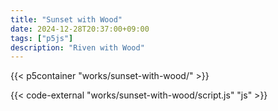 ```yaml
---
title: "Sunset with Wood"
date: 2024-12-28T20:37:00+09:00
tags: ["p5js"]
description: "Riven with Wood"
---
```


{{< p5container "works/sunset-with-wood/" >}}

{{< code-external "works/sunset-with-wood/script.js" "js" >}}
